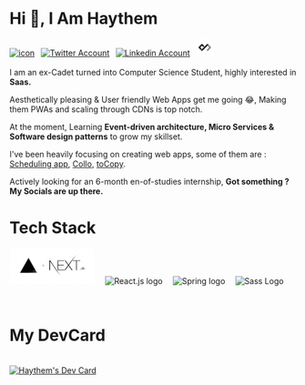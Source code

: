 # Hi 👋, I Am Haythem
<a href="https://haythem-laz.tech" target="_blank"><img src="https://i.ibb.co/LkJf5Wv/icon.png" alt="icon" border="0" width="30" /></a>
&ensp;<a href="https://twitter.com/HaythemLaz" target="_blank"><img src="https://cdn.worldvectorlogo.com/logos/twitter-6.svg" title="Twitter" alt="Twitter Account" width="40"/></a> 
&ensp;<a href="https://www.linkedin.com/in/haythem-lazaar/" target="_blank"><img src="https://cdn.worldvectorlogo.com/logos/linkedin-icon-2.svg" title="Linkedin" alt="Linkedin Account" width="30"/></a>
&ensp;<a href="https://app.daily.dev/haythem06" target="_blank"><img src="https://github.com/FrancescoXX/FrancescoXX/blob/main/App%20Icon%20-%20Black.png" title="daily.dev" alt="daily.devGitHub" width="30"/></a>
<br><br>
I am an ex-Cadet turned into Computer Science Student, highly interested in **Saas.**

Aesthetically pleasing & User friendly Web Apps get me going 😂, Making them PWAs and scaling through CDNs is top notch.

At the moment, Learning **Event-driven architecture, Micro Services & Software design patterns** to grow my skillset.

I've been heavily focusing on creating web apps, some of them are : [Scheduling app](https://bookbyqr-redesign.vercel.app), [Collo](https://www.collo.app), [toCopy](https://to-copy.vercel.app/).

Actively looking for an 6-month en-of-studies internship, **Got something ? My Socials are up there.**  

# Tech Stack

<img src="https://github.com/HaythemLazaar/HaythemLazaar/blob/main/nextjs.png" title="Next.js Logo" alt="Next.js Grafana Logo" width="150"/>&emsp;
<img src="https://www.pngitem.com/pimgs/m/664-6644509_icon-react-js-logo-hd-png-download.png" title="React.js" alt="React.js logo" width="100" />&emsp;
<img src="https://miro.medium.com/max/624/1*dwa1SCG85BAzQttURVUvrA.png" title="Spring" alt="Spring logo" width="80"/>&emsp;
<img src="https://icon-library.com/images/919831.svg.svg" title="Node.js" alt="Sass Logo" width="120"/>&emsp;

<br>

# My DevCard
<br>
<a href="https://app.daily.dev/haythemlazaar"><img src="https://api.daily.dev/devcards/v2/h2YD25ez0rnsrMFSjPnGU.png?r=gdj" width="356" alt="Haythem's Dev Card"/></a>
<!---
HaythemLazaar/HaythemLazaar is a ✨ special ✨ repository because its `README.md` (this file) appears on your GitHub profile.
You can click the Preview link to take a look at your changes.
--->
